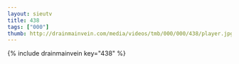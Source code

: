 ```yaml
--- 
layout: sieutv
title: 438
tags: ["000"]
thumb: http://drainmainvein.com/media/videos/tmb/000/000/438/player.jpg
---
```

{% include drainmainvein key="438" %} 
